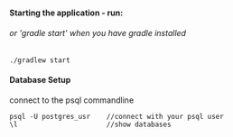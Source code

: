 #### Starting the application - run:
###### or 'gradle start' when you have gradle installed
```
./gradlew start
```



#### Database Setup
connect to the psql commandline
```
psql -U postgres_usr    //connect with your psql user
\l                      //show databases
```
